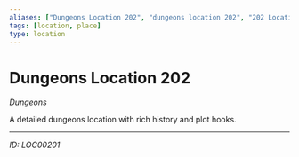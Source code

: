 ```yaml
---
aliases: ["Dungeons Location 202", "dungeons location 202", "202 Location Dungeons"]
tags: [location, place]
type: location
---
```


# Dungeons Location 202

*Dungeons*

A detailed dungeons location with rich history and plot hooks.

---
*ID: LOC00201*